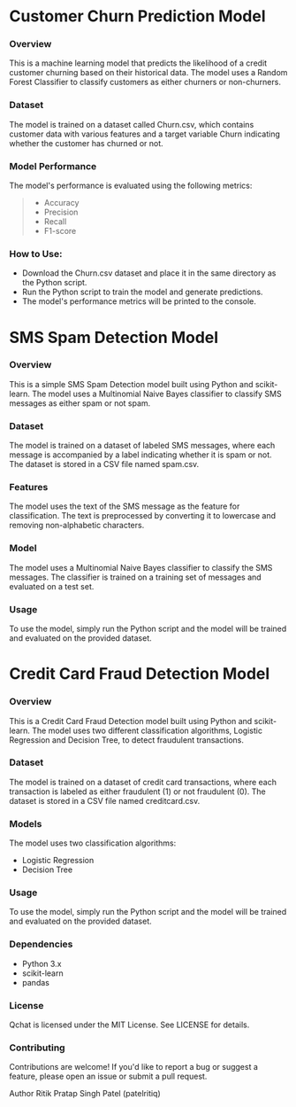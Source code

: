 # Customer Churn Prediction Model
### Overview
This is a machine learning model that predicts the likelihood of a credit customer churning based on their historical data. The model uses a Random Forest Classifier to classify customers as either churners or non-churners.

### Dataset
The model is trained on a dataset called Churn.csv, which contains customer data with various features and a target variable Churn indicating whether the customer has churned or not.

### Model Performance
The model's performance is evaluated using the following metrics:
 > * Accuracy
 > * Precision
 > * Recall
 > * F1-score

### How to Use:
 - Download the Churn.csv dataset and place it in the same directory as the Python script.
 - Run the Python script to train the model and generate predictions.
 - The model's performance metrics will be printed to the console.



# SMS Spam Detection Model
### Overview
This is a simple SMS Spam Detection model built using Python and scikit-learn. The model uses a Multinomial Naive Bayes classifier to classify SMS messages as either spam or not spam.

### Dataset
The model is trained on a dataset of labeled SMS messages, where each message is accompanied by a label indicating whether it is spam or not. The dataset is stored in a CSV file named spam.csv.

### Features
The model uses the text of the SMS message as the feature for classification.
The text is preprocessed by converting it to lowercase and removing non-alphabetic characters.

### Model
The model uses a Multinomial Naive Bayes classifier to classify the SMS messages.
The classifier is trained on a training set of messages and evaluated on a test set.

### Usage
To use the model, simply run the Python script and the model will be trained and evaluated on the provided dataset.



# Credit Card Fraud Detection Model
### Overview
This is a Credit Card Fraud Detection model built using Python and scikit-learn. The model uses two different classification algorithms, Logistic Regression and Decision Tree, to detect fraudulent transactions.

### Dataset
The model is trained on a dataset of credit card transactions, where each transaction is labeled as either fraudulent (1) or not fraudulent (0). The dataset is stored in a CSV file named creditcard.csv.

### Models
The model uses two classification algorithms:
 - Logistic Regression
 - Decision Tree

### Usage
To use the model, simply run the Python script and the model will be trained and evaluated on the provided dataset.

### Dependencies
 * Python 3.x
 * scikit-learn
 * pandas

### License
Qchat is licensed under the MIT License. See LICENSE for details.

### Contributing
Contributions are welcome! If you'd like to report a bug or suggest a feature, please open an issue or submit a pull request.

Author
Ritik Pratap Singh Patel (patelritiq)

